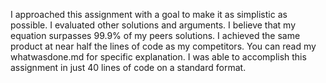 I approached this assignment with a goal to make it as simplistic as possible.
I evaluated other solutions and arguments.
I believe that my equation surpasses 99.9% of my peers solutions.
I achieved the same product at near half the lines of code as my competitors.
You  can read my whatwasdone.md for specific explanation.
I was able to accomplish this assignment in just 40 lines of code on a standard format.